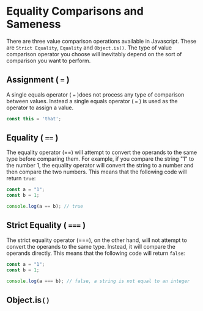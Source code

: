 # Equality Comparisons and Sameness

There are three value comparison operations available in Javascript. These are `Strict Equality`, `Equality` and `Object.is()`. The type of value comparison operator you choose will inevitably depend on the sort of comparison you want to perform.

## Assignment ( `=` )

A single equals operator ( `=` )does not process any type of comparison between values. Instead a single equals operator ( `=` ) is used as the operator to assign a value.

```javascript
const this = 'that';
```

## Equality ( `==` )
The equality operator (==) will attempt to convert the operands to the same type before comparing them. For example, if you compare the string "1" to the number 1, the equality operator will convert the string to a number and then compare the two numbers. This means that the following code will return `true`:

```javascript
const a = "1";
const b = 1;

console.log(a == b); // true

```

## Strict Equality ( `===` )
The strict equality operator (===), on the other hand, will not attempt to convert the operands to the same type. Instead, it will compare the operands directly. This means that the following code will return `false`:

```javascript
const a = "1";
const b = 1;

console.log(a === b); // false, a string is not equal to an integer

```

## Object.is`()`

